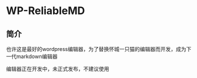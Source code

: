 # WP-ReliableMD

## 简介

也许这是最好的wordpress编辑器，为了替换怀城一只猫的编辑器而开发，成为下一代markdown编辑器 

编辑器正在开发中，未正式发布，不建议使用
